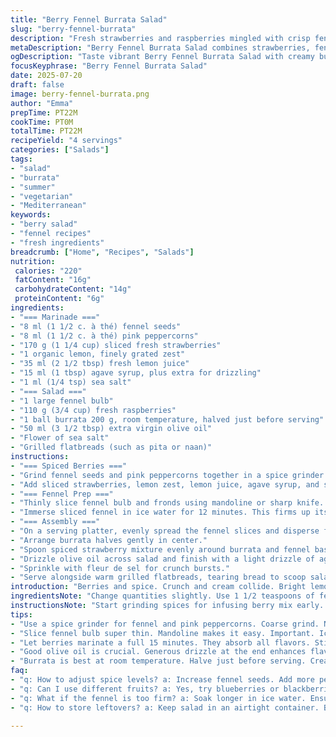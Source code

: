 ```yaml
---
title: "Berry Fennel Burrata Salad"
slug: "berry-fennel-burrata"
description: "Fresh strawberries and raspberries mingled with crisp fennel slices and creamy burrata. Spiced with crushed fennel seeds and pink peppercorns, zested lemon, and a honey-citrus marinade. Lightly soaked fennel for crunch. Drizzle of olive oil and sprinkle of sea salt. Served alongside grilled naan bread for a textured contrast."
metaDescription: "Berry Fennel Burrata Salad combines strawberries, fennel, burrata, and spices. A refreshing salad perfect for summer gatherings."
ogDescription: "Taste vibrant Berry Fennel Burrata Salad with creamy burrata, fresh strawberries, and spiced fennel for a delightful summer dish."
focusKeyphrase: "Berry Fennel Burrata Salad"
date: 2025-07-20
draft: false
image: berry-fennel-burrata.png
author: "Emma"
prepTime: PT22M
cookTime: PT0M
totalTime: PT22M
recipeYield: "4 servings"
categories: ["Salads"]
tags:
- "salad"
- "burrata"
- "summer"
- "vegetarian"
- "Mediterranean"
keywords:
- "berry salad"
- "fennel recipes"
- "fresh ingredients"
breadcrumb: ["Home", "Recipes", "Salads"]
nutrition: 
 calories: "220"
 fatContent: "16g"
 carbohydrateContent: "14g"
 proteinContent: "6g"
ingredients:
- "=== Marinade ==="
- "8 ml (1 1/2 c. à thé) fennel seeds"
- "8 ml (1 1/2 c. à thé) pink peppercorns"
- "170 g (1 1/4 cup) sliced fresh strawberries"
- "1 organic lemon, finely grated zest"
- "35 ml (2 1/2 tbsp) fresh lemon juice"
- "15 ml (1 tbsp) agave syrup, plus extra for drizzling"
- "1 ml (1/4 tsp) sea salt"
- "=== Salad ==="
- "1 large fennel bulb"
- "110 g (3/4 cup) fresh raspberries"
- "1 ball burrata 200 g, room temperature, halved just before serving"
- "50 ml (3 1/2 tbsp) extra virgin olive oil"
- "Flower of sea salt"
- "Grilled flatbreads (such as pita or naan)"
instructions:
- "=== Spiced Berries ==="
- "Grind fennel seeds and pink peppercorns together in a spice grinder or mortar and pestle until coarsely crushed. Transfer to a mixing bowl."
- "Add sliced strawberries, lemon zest, lemon juice, agave syrup, and salt. Stir just enough to combine. Let marinade sit 15 minutes, gently infusing flavors."
- "=== Fennel Prep ==="
- "Thinly slice fennel bulb and fronds using mandoline or sharp knife. Keep fronds separate for garnish."
- "Immerse sliced fennel in ice water for 12 minutes. This firms up its texture. Drain and pat dry thoroughly."
- "=== Assembly ==="
- "On a serving platter, evenly spread the fennel slices and disperse fennel fronds atop. Scatter fresh raspberries over fennel."
- "Arrange burrata halves gently in center."
- "Spoon spiced strawberry mixture evenly around burrata and fennel base."
- "Drizzle olive oil across salad and finish with a light drizzle of agave syrup."
- "Sprinkle with fleur de sel for crunch bursts."
- "Serve alongside warm grilled flatbreads, tearing bread to scoop salad bites."
introduction: "Berries and spice. Crunch and cream collide. Bright lemon juice tangs against sweet agave. Fennel’s crisp freshness soaked cold then drained, a calculated chill. Pink peppercorns crackled with fennel seeds. Sometimes simple ingredients smash together showing contrast. Burrata, creamy and yielding, breaks calmly amidst vibrant fruit. Touched by olive oil and kissed by sea salt's crystal crunch. Bread alongside to dip, to scoop, to hold it all. The dance of textures and temperatures makes each bite unpredictable. Complex but unforced. Like summer packed in a bowl, but with a twist from spice and time. The layering isn't just flavor, but feel. Cold fennel snap, warming peppercorn prickle, berries soft but firm. Not sweet or sour, both. The ritual of prep draws you in—grinding, soaking, slicing—meditative. Then the explosion on the plate. Big breath. Eat with hands or fork. Share. Repeat."
ingredientsNote: "Change quantities slightly. Use 1 1/2 teaspoons of fennel seeds and pink peppercorns instead of 1 teaspoon, amplifying spice tones. Use slightly less strawberries, 170 grams versus 210 grams, balancing the mix with a touch less sweetness. Agave syrup instead of honey keeps vegan in mind while adding a different, smooth sweetness. Lemon zest is fresh and zesty, never bottled, for brightness. Fennel bulb large enough so when sliced thinly and soaked, crunch is firm, never limp. Fresh raspberries add soft bursts, 110 grams this time. Burrata trimmed to 200 grams but kept creamy and luscious, crucial contrast with crunchy fennel. Olive oil bumped up for richer mouthfeel. Flatbreads swapped to include pita or naan, grilled for smoky char and chewiness. Sea salt as fleur de sel stays, coarse and crunchy, a textural boost. Each ingredient interacts in layers: spice, acid, cream, crispness, sweetness, salt. Care with soaking fennel to preserve crunch. An afternoon salad that doesn’t wilt, that sings in summer heat and holds coolness."
instructionsNote: "Start grinding spices for infusing berry mix early. Coarse crushed fennel and pink peppercorns release aroma faster. Mix with sliced strawberries and lemon zest, juice, agave, and salt. Let sit 15 minutes instead of 10 to deepen flavor infusion, gentle stirring mid-way to redistribute liquids. Meanwhile, thinly slice fennel bulb and preserve fronds for freshness. Soak fennel in ice water 12 minutes, absorbing cold and crispness, a slight increase from original 10 minutes. After draining and patting dry, create your salad base with both fennel slices and lighter fronds for color and crunch. Scatter fresh raspberries next for sudden bursts of softness. Burrata, halved just before serving to keep shape but show creamy interior, should be at room temp for smoothness. Arrange on top or center. Drizzle good quality olive oil liberally for richness that cuts the tartness. Drizzle agave syrups sparingly atop just before serving for little sweet pockets. Finish with fleur de sel to contrast softness and juice. Serve immediately with warm grilled flatbreads or naan, perfect to scoop and absorb juices. Timing is key—don’t let anything sit too long after assembly or burrata gets cold and stiff. Hands-on eating encouraged for tactile fun and sharing. Eat fresh, with neglect for fuss, but care for balance and texture interplay."
tips:
- "Use a spice grinder for fennel and pink peppercorns. Coarse grind. Not too fine. Let it sit. They blend flavors well. Don't rush this step. Timing is key."
- "Slice fennel bulb super thin. Mandoline makes it easy. Important. Ice water soak for crunch. 12 minutes max. Drain then dry well. Keep texture firm, no limp."
- "Let berries marinate a full 15 minutes. They absorb all flavors. Stir gently halfway. Don't crush the strawberries. Keeping shape adds to the presentation."
- "Good olive oil is crucial. Generous drizzle at the end enhances flavors. Quality matters for a rich finish. Balance with sweetness of agave syrup well."
- "Burrata is best at room temperature. Halve just before serving. Creamy interior needs to show. Adds to the contrast of textures. Don't overthink presentation."
faq:
- "q: How to adjust spice levels? a: Increase fennel seeds. Add more peppercorns. Balance flavors with berries. Adjust sweetness too. Don't forget lemon for acid."
- "q: Can I use different fruits? a: Yes, try blueberries or blackberries. Adjust acidity with extra lemon juice. Keep balance in mind. Explore various combinations."
- "q: What if the fennel is too firm? a: Soak longer in ice water. Ensure it’s sliced thin. Don't let it sit too long after draining. Freshness is essential here."
- "q: How to store leftovers? a: Keep salad in an airtight container. But salad wilts, best eaten fresh. It holds up a few hours. Burrata gets less creamy over time."

---
```

